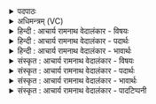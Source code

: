 <details><summary>पदपाठः</summary>

सः꣢। नः꣣। पृ꣢थु। श्र꣣वा꣡य्य꣢म्। अ꣡च्छ꣢꣯। दे꣣व। विवाससि। बृह꣢त्। अ꣣ग्ने। सु꣡वी꣢र्यम्। सु꣣। वी꣡र्य꣢꣯म्। ६६२।
</details>

<details><summary>अधिमन्त्रम् (VC)</summary>

- अग्निः
- भरद्वाजो बार्हस्पत्यः
- गायत्री
- षड्जः
</details>

<details><summary>हिन्दी : आचार्य रामनाथ वेदालंकार - विषयः</summary>

अगले मन्त्र में पुनः यज्ञाग्नि, आत्माग्नि और परमात्माग्नि को सम्बोधन करते हैं।
</details>

<details><summary>हिन्दी : आचार्य रामनाथ वेदालंकार - पदार्थः</summary>

पदार्थान्वयभाषाः -  हे (देव) उत्तम प्रकाशक (अग्ने) भौतिक अग्नि, अन्तरात्मन् और परमात्मन् ! (सः) वह प्रसिद्ध, तू (नः अच्छ) हमारी ओर (पृथु) विस्तीर्ण, (श्रवाय्यम्) कीर्तिजन, (बृहत्) प्रचुर, तथा (सुवीर्यम्) श्रेष्ठ बल-युक्त भौतिक एवं आध्यात्मिक ऐश्वर्य (विवाससि) प्रेरित कर ॥३॥
</details>

<details><summary>हिन्दी : आचार्य रामनाथ वेदालंकार - भावार्थः</summary>

भावार्थभाषाः -  भौतिक अग्नि जैसे यज्ञ में और शिल्पकर्म में उपयोग करने पर स्वास्थ्य, धन, धान्य आदि प्राप्त कराता है, वैसे ही आत्माग्नि उद्बोधन देने पर तथा परमात्माग्नि उपासना करने पर महान् अध्यात्मसम्पत्ति प्रदान करता है ॥३॥
</details>

<details><summary>संस्कृत : आचार्य रामनाथ वेदालंकार - विषयः</summary>

अथ पुनरपि यज्ञाग्निमात्माग्निं परमात्माग्निं च सम्बोधयति।
</details>

<details><summary>संस्कृत : आचार्य रामनाथ वेदालंकार - पदार्थः</summary>

पदार्थान्वयभाषाः -  हे (देव) सुप्रकाशक (अग्ने) भोतिकाग्ने, अन्तरात्मन्, परमात्मन् वा ! (सः) प्रसिद्धः त्वम् (नः अच्छ) अस्मान् प्रति (पृथु) विपुलम्, (श्रवाय्यम्) कीर्तिजनकम्। [श्रावयतीति श्रवाय्यः। श्रु धातोः ‘श्रुदक्षिस्पृहिगृहिभ्य आय्यः उ० ३।९६’ इति आय्यप्रत्ययः।] (बृहत्) महत्। (सुवीर्यम्) सुवीर्योपेतम् भौतिकाध्यात्मिकं धनम् (विवाससि२) परिचर प्रेषय इत्यर्थः। विवासतिः परिचर्याकर्मा। निघं० ३।५, विध्यर्थे लेट् परिचरणं चात्र प्रापणम् ॥३॥३
</details>

<details><summary>संस्कृत : आचार्य रामनाथ वेदालंकार - भावार्थः</summary>

भावार्थभाषाः -  भौतिकाग्निर्यथा यज्ञे शिल्पकर्मणि च योजितः स्वास्थ्यधनधान्यादिकं प्रापयति तथैवात्माग्निरुद्बोधितः परमात्माग्निश्चोपासितो महतीमध्यात्मसम्पदं प्रयच्छति ॥३॥
</details>

<details><summary>संस्कृत : आचार्य रामनाथ वेदालंकार - पादटिप्पनी</summary>

टिप्पणी:   १. ऋग्वेद ६।१६।१२ २. विवाससि.... दीप्तिकरोषि—इति वि०। ३. ऋग्भाष्ये दयानन्दर्षिर्मन्त्रमिमं मनुष्यैः परस्परं कथं वर्तितव्यमिति विषये व्याख्यातवान्।
</details>